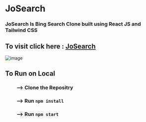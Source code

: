 # JoSearch

### JoSearch Is Bing Search Clone built using React JS and Tailwind CSS

 ## To visit click here : <a href="https://josearch.netlify.app/">JoSearch</a>
 
![image](https://user-images.githubusercontent.com/65014926/201229740-556f2a41-58ec-4b8e-9fe0-d44f839d2c1b.png)


## To Run on Local

### &ensp;&ensp;&ensp;&ensp; -->  Clone the Repositry
### &ensp;&ensp;&ensp;&ensp; --> Run <code>npm install </code>
### &ensp;&ensp;&ensp;&ensp; --> Run <code>npm start </code>